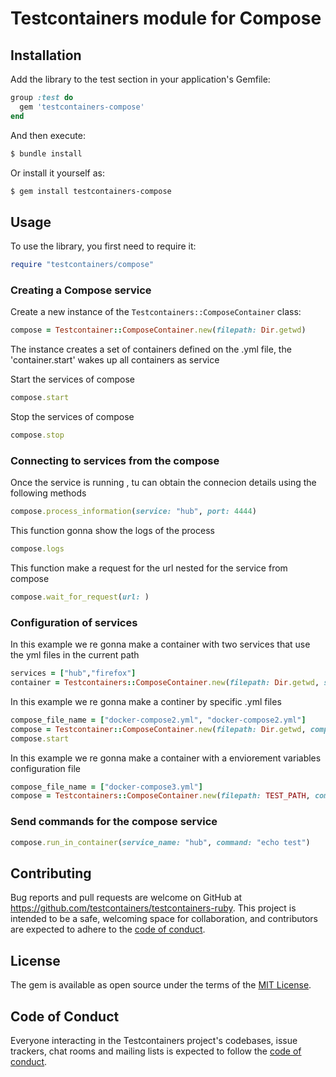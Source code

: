 # Testcontainers module for Compose

## Installation

Add the library to the test section in your application's Gemfile:

```ruby
group :test do
  gem 'testcontainers-compose'
end
```

And then execute:

```bash
$ bundle install
```

Or install it yourself as:

```bash
$ gem install testcontainers-compose
```

## Usage
To use the library, you first need to require it:

```ruby
require "testcontainers/compose"
```
### Creating a Compose service

Create a new instance of the `Testcontainers::ComposeContainer` class:
``` ruby
compose = Testcontainer::ComposeContainer.new(filepath: Dir.getwd)
```	
The instance creates a set of containers defined on the .yml file, the 'container.start' wakes up all containers as service

Start the services of compose 

```ruby
compose.start
```


Stop the services of compose
```ruby
compose.stop
```
### Connecting to services from the compose

Once the service is running , tu can obtain the connecion details using the following methods 

```ruby
compose.process_information(service: "hub", port: 4444)
```
This function gonna show the logs of the process

```ruby
compose.logs
```
This function make a request for the url nested for the service from compose


```ruby
compose.wait_for_request(url: )
```

### Configuration of services
In this example we re gonna make a container with two services that use the yml files in the current path

```ruby
services = ["hub","firefox"]
container = Testcontainers::ComposeContainer.new(filepath: Dir.getwd, services: services)
```

In this example we re gonna make a  continer by specific .yml files

```ruby
compose_file_name = ["docker-compose2.yml", "docker-compose2.yml"]
compose = Testcontainer::ComposeContainer.new(filepath: Dir.getwd, compose_file_name: compose_file_name)
compose.start


```
In this example we re gonna make a container with a enviorement variables configuration file


```ruby
compose_file_name = ["docker-compose3.yml"]
compose = Testcontainers::ComposeContainer.new(filepath: TEST_PATH, compose_file_name: compose_file_name, env_file: ".env.test")
```

### Send commands for the compose service 
```ruby
compose.run_in_container(service_name: "hub", command: "echo test")
```



###



## Contributing

Bug reports and pull requests are welcome on GitHub at https://github.com/testcontainers/testcontainers-ruby. This project is intended to be a safe, welcoming space for collaboration, and contributors are expected to adhere to the [code of conduct](https://github.com/testcontainers/testcontainers-ruby/blob/main/CODE_OF_CONDUCT.md).

## License

The gem is available as open source under the terms of the [MIT License](https://opensource.org/licenses/MIT).


## Code of Conduct


Everyone interacting in the Testcontainers project's codebases, issue trackers, chat rooms and mailing lists is expected to follow the [code of conduct](https://github.com/testcontainers/testcontainers-ruby/blob/main/CODE_OF_CONDUCT.md).

